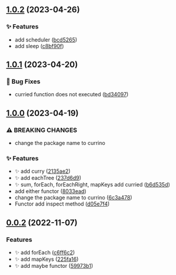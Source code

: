## [1.0.2](https://github.com/985563349/currino/compare/v1.0.1...v1.0.2) (2023-04-26)


### ✨ Features

* add scheduler ([bcd5265](https://github.com/985563349/currino/commit/bcd52654379f0cea51367d39107a9d9a99bf4fb3))
* add sleep ([c8bf90f](https://github.com/985563349/currino/commit/c8bf90f2fcddef079b0387f809bfe6d1af843b31))

## [1.0.1](https://github.com/985563349/currino/compare/v1.0.0...v1.0.1) (2023-04-20)


### 🐛 Bug Fixes

* curried function does not executed ([bd34097](https://github.com/985563349/currino/commit/bd34097298c89f85f57b5882cb3252a61d8611a8))

## [1.0.0](https://github.com/985563349/currino/compare/v0.0.2...v1.0.0) (2023-04-19)


### ⚠ BREAKING CHANGES

* change the package name to currino

### ✨ Features

* :sparkles: add curry ([2135ae2](https://github.com/985563349/currino/commit/2135ae2ef4d41ff4e2f346cc90c2240fa5b51906))
* :sparkles: add eachTree ([237d6d9](https://github.com/985563349/currino/commit/237d6d967dbf10b2ed5646757b825585c3bf2087))
* :sparkles: sum, forEach, forEachRight, mapKeys add curried ([b6d535d](https://github.com/985563349/currino/commit/b6d535d806b4be4ddc15de80b8566407fcb47d89))
* add either functor ([8033ead](https://github.com/985563349/currino/commit/8033ead84d60053bb583538da8002fa6444329d1))
* change the package name to currino ([6c3a478](https://github.com/985563349/currino/commit/6c3a4787d61c498ac6610f5a686588590ae346c8))
* Functor add inspect method ([d05e7f4](https://github.com/985563349/currino/commit/d05e7f464603201904c34e0a4d6e6f618a38c64e))

## [0.0.2](https://github.com/985563349/currino/compare/v0.0.1-beta...v0.0.2) (2022-11-07)

### Features

- :sparkles: add forEach ([c6ff6c2](https://github.com/985563349/currino/commit/c6ff6c24cb70af59fb4e50a426c2ea0a5f07ec01))
- :sparkles: add mapKeys ([225fa16](https://github.com/985563349/currino/commit/225fa16569c2232a1d36f066e67c1b13f137873e))
- :sparkles: add maybe functor ([59973b1](https://github.com/985563349/currino/commit/59973b196769160da74be6129e17f584c18146c3))